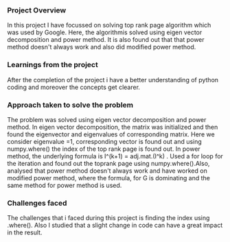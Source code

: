 ### Project Overview

 In this project I have focussed on solving top rank page algorithm which was used by Google.  Here, the algorithmis solved using eigen vector decomposition and power method. It is also found out that that power method doesn't always work and also did modified power method.


### Learnings from the project

 After the completion of the project i have a better understanding of python coding and moreover the concepts get clearer.


### Approach taken to solve the problem

 The problem was solved using eigen vector decomposition and power method. In eigen vector decomposition,  the matrix was initialized and then found the eigenvector and eigenvalues of corresponding matrix.  Here we consider eigenvalue =1, corresponding vector is found out and using numpy.where() the index of the top rank page is found out. In power method, the underlying formula is I^(k+1) = adj.mat.(I^k) . Used a for loop for the iteration and found out the toprank page using numpy.where().Also, analysed that power method doesn't always work and have worked on modified power method, where the formula, for G is dominating  and the same method for power method is used.


### Challenges faced

 The challenges that i faced during this project is finding the index using .where(). Also I studied that a slight change in code can have a great impact in the result.


